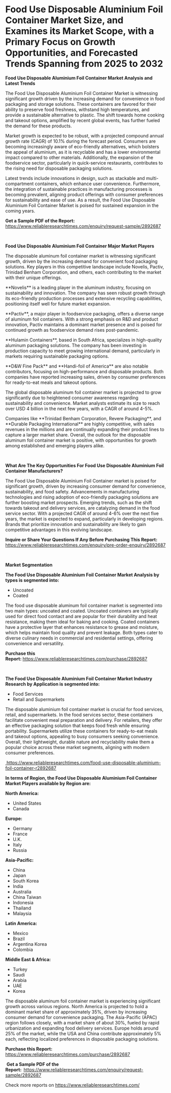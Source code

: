 <p><h1>Food Use Disposable Aluminium Foil Container Market Size, and Examines its Market Scope, with a Primary Focus on Growth Opportunities, and Forecasted Trends Spanning from 2025 to 2032</h1></p><p><strong>Food Use Disposable Aluminium Foil Container Market Analysis and Latest Trends</strong></p>
<p><p>The Food Use Disposable Aluminium Foil Container Market is witnessing significant growth driven by the increasing demand for convenience in food packaging and storage solutions. These containers are favored for their ability to preserve food freshness, withstand high temperatures, and provide a sustainable alternative to plastic. The shift towards home cooking and takeout options, amplified by recent global events, has further fueled the demand for these products.</p><p>Market growth is expected to be robust, with a projected compound annual growth rate (CAGR) of 10.1% during the forecast period. Consumers are becoming increasingly aware of eco-friendly alternatives, which bolsters the appeal of aluminium, as it is recyclable and has a lower environmental impact compared to other materials. Additionally, the expansion of the foodservice sector, particularly in quick-service restaurants, contributes to the rising need for disposable packaging solutions.</p><p>Latest trends include innovations in design, such as stackable and multi-compartment containers, which enhance user convenience. Furthermore, the integration of sustainable practices in manufacturing processes is becoming prevalent, aligning product offerings with consumer preferences for sustainability and ease of use. As a result, the Food Use Disposable Aluminium Foil Container Market is poised for sustained expansion in the coming years.</p></p>
<p><strong>Get a Sample PDF of the Report:&nbsp;</strong> <a href="https://www.reliableresearchtimes.com/enquiry/request-sample/2892687?utm_campaign=3087&utm_medium=2&utm_source=Github&utm_content=ia&utm_term=15032025&utm_id=food-use-disposable-aluminium-foil-container">https://www.reliableresearchtimes.com/enquiry/request-sample/2892687</a></p>
<p>&nbsp;</p>
<p><strong>Food Use Disposable Aluminium Foil Container Major Market Players</strong></p>
<p><p>The disposable aluminum foil container market is witnessing significant growth, driven by the increasing demand for convenient food packaging solutions. Key players in this competitive landscape include Novelis, Pactiv, Trinidad Benham Corporation, and others, each contributing to the market with their unique offerings.</p><p>**Novelis** is a leading player in the aluminum industry, focusing on sustainability and innovation. The company has seen robust growth through its eco-friendly production processes and extensive recycling capabilities, positioning itself well for future market expansion.</p><p>**Pactiv**, a major player in foodservice packaging, offers a diverse range of aluminum foil containers. With a strong emphasis on R&D and product innovation, Pactiv maintains a dominant market presence and is poised for continued growth as foodservice demand rises post-pandemic.</p><p>**Hulamin Containers**, based in South Africa, specializes in high-quality aluminum packaging solutions. The company has been investing in production capacity to meet growing international demand, particularly in markets requiring sustainable packaging options.</p><p>**D&W Fine Pack** and **Handi-foil of America** are also notable contributors, focusing on high-performance and disposable products. Both companies have reported increasing sales, driven by consumer preferences for ready-to-eat meals and takeout options.</p><p>The global disposable aluminum foil container market is projected to grow significantly due to heightened consumer awareness regarding sustainability and convenience. Market analysts estimate its size to reach over USD 4 billion in the next few years, with a CAGR of around 4-5%.</p><p>Companies like **Trinidad Benham Corporation, Revere Packaging**, and **Durable Packaging International** are highly competitive, with sales revenues in the millions and are continually expanding their product lines to capture a larger market share. Overall, the outlook for the disposable aluminum foil container market is positive, with opportunities for growth among established and emerging players alike.</p></p>
<p>&nbsp;</p>
<p><strong>What Are The Key Opportunities For Food Use Disposable Aluminium Foil Container Manufacturers?</strong></p>
<p><p>The Food Use Disposable Aluminium Foil Container market is poised for significant growth, driven by increasing consumer demand for convenience, sustainability, and food safety. Advancements in manufacturing technologies and rising adoption of eco-friendly packaging solutions are further boosting market prospects. Emerging trends, such as the shift towards takeout and delivery services, are catalyzing demand in the food service sector. With a projected CAGR of around 4-6% over the next five years, the market is expected to expand, particularly in developing regions. Brands that prioritize innovation and sustainability are likely to gain competitive advantages in this evolving landscape.</p></p>
<p><strong>Inquire or Share Your Questions If Any Before Purchasing This Report:</strong> <a href="https://www.reliableresearchtimes.com/enquiry/pre-order-enquiry/2892687?utm_campaign=3087&utm_medium=2&utm_source=Github&utm_content=ia&utm_term=15032025&utm_id=food-use-disposable-aluminium-foil-container">https://www.reliableresearchtimes.com/enquiry/pre-order-enquiry/2892687</a></p>
<p>&nbsp;</p>
<p><strong>Market Segmentation</strong></p>
<p><strong>The Food Use Disposable Aluminium Foil Container Market Analysis by types is segmented into:</strong></p>
<p><ul><li>Uncoated</li><li>Coated</li></ul></p>
<p><p>The food use disposable aluminum foil container market is segmented into two main types: uncoated and coated. Uncoated containers are typically used for direct food contact and are popular for their durability and heat resistance, making them ideal for baking and cooking. Coated containers have a protective layer that enhances resistance to grease and moisture, which helps maintain food quality and prevent leakage. Both types cater to diverse culinary needs in commercial and residential settings, offering convenience and versatility.</p></p>
<p><strong>Purchase this Report:&nbsp;</strong><a href="https://www.reliableresearchtimes.com/purchase/2892687?utm_campaign=3087&utm_medium=2&utm_source=Github&utm_content=ia&utm_term=15032025&utm_id=food-use-disposable-aluminium-foil-container">https://www.reliableresearchtimes.com/purchase/2892687</a></p>
<p>&nbsp;</p>
<p><strong>The Food Use Disposable Aluminium Foil Container Market Industry Research by Application is segmented into:</strong></p>
<p><ul><li>Food Services</li><li>Retail and Supermarkets</li></ul></p>
<p><p>The disposable aluminium foil container market is crucial for food services, retail, and supermarkets. In the food services sector, these containers facilitate convenient meal preparation and delivery. For retailers, they offer an effective packaging solution that keeps food fresh while ensuring portability. Supermarkets utilize these containers for ready-to-eat meals and takeout options, appealing to busy consumers seeking convenience. Overall, their lightweight, durable nature and recyclability make them a popular choice across these market segments, aligning with modern consumer preferences.</p></p>
<p><a href="https://www.reliableresearchtimes.com/food-use-disposable-aluminium-foil-container-r2892687?utm_campaign=3087&utm_medium=2&utm_source=Github&utm_content=ia&utm_term=15032025&utm_id=food-use-disposable-aluminium-foil-container">&nbsp;https://www.reliableresearchtimes.com/food-use-disposable-aluminium-foil-container-r2892687</a></p>
<p><strong>In terms of Region, the Food Use Disposable Aluminium Foil Container Market Players available by Region are:</strong></p>
<p>
    <p> <strong> North America: </strong>
        <ul>
            <li>United States</li>
            <li>Canada</li>
        </ul>
        </p> 
    <p> <strong> Europe: </strong>
        <ul>
            <li>Germany</li>
            <li>France</li>
            <li>U.K.</li>
            <li>Italy</li>
            <li>Russia</li>
        </ul>
        </p> 
    <p> <strong> Asia-Pacific: </strong>
        <ul>
            <li>China</li>
            <li>Japan</li>
            <li>South Korea</li>
            <li>India</li>
            <li>Australia</li>
            <li>China Taiwan</li>
            <li>Indonesia</li>
            <li>Thailand</li>
            <li>Malaysia</li>
        </ul>
        </p> 
    <p> <strong> Latin America: </strong>
        <ul>
            <li>Mexico</li>
            <li>Brazil</li>
            <li>Argentina Korea</li>
            <li>Colombia</li>
        </ul>
        </p> 
    <p> <strong> Middle East & Africa: </strong>
        <ul>
            <li>Turkey</li>
            <li>Saudi</li>
            <li>Arabia</li>
            <li>UAE</li>
            <li>Korea</li>
        </ul>
    </p>
    </p>
<p><p>The disposable aluminum foil container market is experiencing significant growth across various regions. North America is projected to hold a dominant market share of approximately 35%, driven by increasing consumer demand for convenience packaging. The Asia-Pacific (APAC) region follows closely, with a market share of about 30%, fueled by rapid urbanization and expanding food delivery services. Europe holds around 25% of the market, while the USA and China contribute approximately 5% each, reflecting localized preferences in disposable packaging solutions.</p></p>
<p><strong>Purchase this Report: </strong><a href="https://www.reliableresearchtimes.com/purchase/2892687?utm_campaign=3087&utm_medium=2&utm_source=Github&utm_content=ia&utm_term=15032025&utm_id=food-use-disposable-aluminium-foil-container">https://www.reliableresearchtimes.com/purchase/2892687</a></p>
<p>&nbsp;<strong>Get a Sample PDF of the Report:&nbsp;&nbsp;</strong><a href="https://www.reliableresearchtimes.com/enquiry/request-sample/2892687?utm_campaign=3087&utm_medium=2&utm_source=Github&utm_content=ia&utm_term=15032025&utm_id=food-use-disposable-aluminium-foil-container">https://www.reliableresearchtimes.com/enquiry/request-sample/2892687</a></p>
<p><strong></strong></p>
<p>Check more reports on <a href="https://www.reliableresearchtimes.com/?utm_campaign=3087&utm_medium=2&utm_source=Github&utm_content=ia&utm_term=15032025&utm_id=food-use-disposable-aluminium-foil-container">https://www.reliableresearchtimes.com/</a></p>